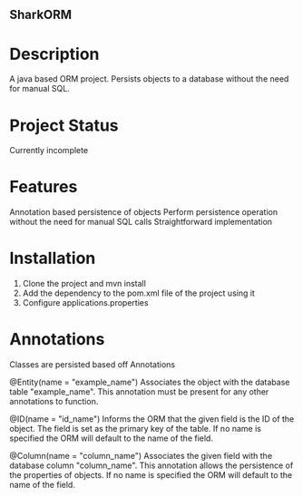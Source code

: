 ## SharkORM
# Description
A java based ORM project. Persists objects to a database without the need for manual SQL.

# Project Status
Currently incomplete

# Features
Annotation based persistence of objects
Perform persistence operation without the need for manual SQL calls
Straightforward implementation

# Installation
1. Clone the project and mvn install
2. Add the dependency to the pom.xml file of the project using it
3. Configure applications.properties

# Annotations
Classes are persisted based off Annotations

@Entity(name = "example_name")
Associates the object with the database table "example_name". This annotation must be present for any other annotations to function.


@ID(name = "id_name")
Informs the ORM that the given field is the ID of the object. The field is set as the primary key of the table. If no name is specified the ORM will default to the name of the field.

@Column(name = "column_name")
Associates the given field with the database column "column_name". This annotation allows the persistence of the properties of objects. If no name is specified the ORM will default to the name of the field.
